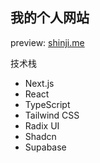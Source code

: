## 我的个人网站

preview: [shinji.me](https://www.shinji.me)

技术栈
- Next.js
- React
- TypeScript
- Tailwind CSS
- Radix UI
- Shadcn
- Supabase
